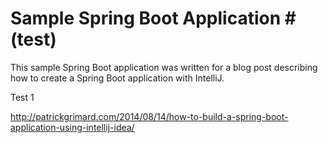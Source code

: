 # Sample Spring Boot Application # (test)

This sample Spring Boot application was written for a blog post describing how to create a Spring Boot application with IntelliJ.

Test 1

http://patrickgrimard.com/2014/08/14/how-to-build-a-spring-boot-application-using-intellij-idea/
